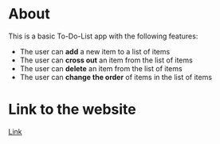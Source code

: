 # About
This is a basic To-Do-List app with the following features:

- The user can **add** a new item to a list of items
- The user can **cross out** an item from the list of items
- The user can **delete** an item from the list of items
- The user can **change the order** of items in the list of items

# Link to the website
<a href="https://xavsln.github.io/to-do-list-app_v20220607/" target="_blank">Link</a>
